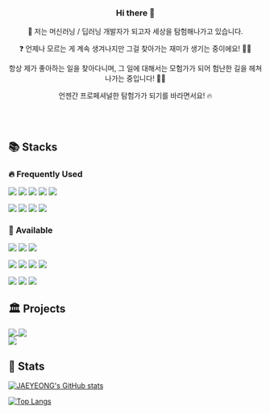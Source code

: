 <h3 align = 'center'> Hi there 👋 </h3>


<p align = 'center'> 🚀 저는 머신러닝 / 딥러닝 개발자가 되고자 세상을 탐험해나가고 있습니다. </p>

<p align = 'center'> ❓ 언제나 모르는 게 계속 생겨나지만 그걸 찾아가는 재미가 생기는 중이에요! 🕵🏻 </p>

<p align = 'center'> 항상 제가 좋아하는 일을 찾아다니며, 그 일에 대해서는 모험가가 되어 험난한 길을 헤쳐나가는 중입니다! 🧗🏻 </p>

<p align = 'center'> 언젠간 프로페셔널한 탐험가가 되기를 바라면서요! 🔥 </p>


<br> 
<br>


## 📚 Stacks

### 🔥 Frequently Used
<img src="https://img.shields.io/badge/Python-3776AB?style=flat-square&logo=Python&logoColor=white"/> <img src="https://img.shields.io/badge/PyTorch-EE4C2C?style=flat-square&logo=Pytorch&logoColor=white"/> <img src="https://img.shields.io/badge/TensorFlow-FF6F00?style=flat-square&logo=TensorFlow&logoColor=white"/> <img src="https://img.shields.io/badge/Keras-D00000?style=flat-square&logo=Keras&logoColor=white"/> <img src="https://img.shields.io/badge/OpenCV-5C3EE8?style=flat-square&logo=opencv&logoColor=white"/>

<img src="https://img.shields.io/badge/Figma-F24E1E?style=flat-square&logo=Figma&logoColor=white"/> <img src="https://img.shields.io/badge/Notion-000000?style=flat-square&logo=Notion&logoColor=white"/> <img src="https://img.shields.io/badge/Slack-4A154B?style=flat-square&logo=Slack&logoColor=white"/> <img src="https://img.shields.io/badge/macOS-000000?style=flat-square&logo=macOS&logoColor=white"/>


### 🔩 Available 

<img src="https://img.shields.io/badge/C++-00599C?style=flat-square&logo=cplusplus&logoColor=white"/> <img src="https://img.shields.io/badge/R-276DC3?style=flat-square&logo=R&logoColor=white"/> <img src="https://img.shields.io/badge/ROS-22314E?style=flat-square&logo=ros&logoColor=white"/> 

<img src="https://img.shields.io/badge/Docker-2496ED?style=flat-square&logo=Docker&logoColor=white"/> <img src="https://img.shields.io/badge/Visual Studio Code-007ACC?style=flat-square&logo=VisualStudioCode&logoColor=white"/> <img src="https://img.shields.io/badge/Linux-FCC624?style=flat-square&logo=Linux&logoColor=black"/> <img src="https://img.shields.io/badge/GitHub-181717?style=flat-square&logo=GitHub&logoColor=white"/>

 <img src="https://img.shields.io/badge/Adobe XD-FF61F6?style=flat-square&logo=AdobeXD&logoColor=white"/> <img src="https://img.shields.io/badge/Adobe Photoshop-31A8FF?style=flat-square&logo=adobephotoshop&logoColor=white"/> <img src="https://img.shields.io/badge/Fusion 360-000000?style=flat-square&logo=Autodesk&logoColor=white"/>

## 🏛️ Projects
<a href="https://github.com/jwyeeh-dev/Goldenhour_DL">
  <img align="center" src="https://github-readme-stats.vercel.app/api/pin/?username=jwyeeh-dev&repo=Goldenhour_DL" />
</a>
<a href="https://github.com/jwyeeh-dev/Dalmaji_Android">
  <img align="center" src="https://github-readme-stats.vercel.app/api/pin/?username=jwyeeh-dev&repo=Dalmaji_Android" />
</a>
</br>
<a href="https://github.com/jwyeeh-dev/One-Q-Tag-Project">
  <img align="center" src="https://github-readme-stats.vercel.app/api/pin/?username=jwyeeh-dev&repo=One-Q-Tag-Project" />
</a>

## 🎯 Stats
[![JAEYEONG's GitHub stats](https://github-readme-stats.vercel.app/api?username=jwyeeh-dev&count_private=true&show_icons=true)](https://github.com/anuraghazra/github-readme-stats) 

[![Top Langs](https://github-readme-stats.vercel.app/api/top-langs/?username=jwyeeh-dev)](https://github.com/anuraghazra/github-readme-stats)



